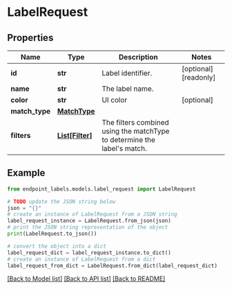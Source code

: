 # LabelRequest


## Properties

Name | Type | Description | Notes
------------ | ------------- | ------------- | -------------
**id** | **str** | Label identifier. | [optional] [readonly] 
**name** | **str** | The label name. | 
**color** | **str** | UI color | [optional] 
**match_type** | [**MatchType**](MatchType.md) |  | 
**filters** | [**List[Filter]**](Filter.md) | The filters combined using the matchType to determine the label&#39;s match. | 

## Example

```python
from endpoint_labels.models.label_request import LabelRequest

# TODO update the JSON string below
json = "{}"
# create an instance of LabelRequest from a JSON string
label_request_instance = LabelRequest.from_json(json)
# print the JSON string representation of the object
print(LabelRequest.to_json())

# convert the object into a dict
label_request_dict = label_request_instance.to_dict()
# create an instance of LabelRequest from a dict
label_request_from_dict = LabelRequest.from_dict(label_request_dict)
```
[[Back to Model list]](../README.md#documentation-for-models) [[Back to API list]](../README.md#documentation-for-api-endpoints) [[Back to README]](../README.md)



